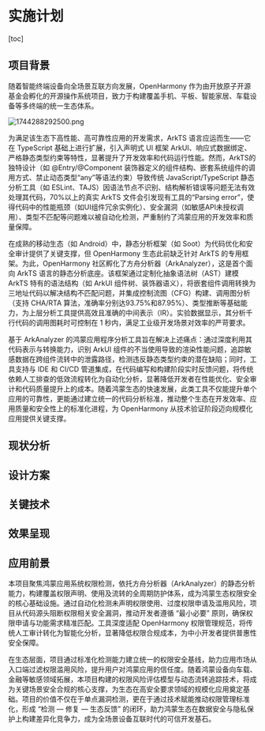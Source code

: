 # 实施计划

[toc]

## 项目背景

随着智能终端设备向全场景互联方向发展，OpenHarmony 作为由开放原子开源基金会孵化的开源操作系统项目，致力于构建覆盖手机、平板、智能家居、车载设备等多终端的统一生态体系。

![1744288292500.png](https://img.picui.cn/free/2025/04/10/67f7ba3e5988e.png)

为满足该生态下高性能、高可靠性应用的开发需求，ArkTS 语言应运而生——它在 TypeScript 基础上进行扩展，引入声明式 UI 框架 ArkUI、响应式数据绑定、严格静态类型约束等特性，显著提升了开发效率和代码运行性能。然而，ArkTS的独特设计（如 @Entry/@Component 装饰器定义的组件结构、嵌套系统组件的调用方式、禁止动态类型“any”等语法约束）导致传统 JavaScript/TypeScript 静态分析工具（如 ESLint、TAJS）因语法节点不识别、结构解析错误等问题无法有效处理其代码，70%以上的真实 ArkTS 文件会引发现有工具的“Parsing error”，使得代码中的性能瓶颈（如UI组件冗余实例化）、安全漏洞（如敏感API未授权调用）、类型不匹配等问题难以被自动化检测，严重制约了鸿蒙应用的开发效率和质量保障。  

在成熟的移动生态（如 Android）中，静态分析框架（如 Soot）为代码优化和安全审计提供了关键支撑，但 OpenHarmony 生态此前缺乏针对 ArkTS 的专用框架。为此，OpenHarmony 社区孵化了方舟分析器（ArkAnalyzer），这是首个面向 ArkTS 语言的静态分析底座。该框架通过定制化抽象语法树（AST）建模 ArkTS 特有的语法结构（如 ArkUI 组件树、装饰器语义），将嵌套组件调用转换为三地址代码以解决结构不匹配问题，并集成控制流图（CFG）构建、调用图分析（支持 CHA/RTA 算法，准确率分别达93.75%和87.95%）、类型推断等基础能力，为上层分析工具提供高效且准确的中间表示（IR）。实验数据显示，其分析千行代码的调用图耗时可控制在 1 秒内，满足工业级开发场景对效率的严苛要求。  

基于 ArkAnalyzer 的鸿蒙应用程序分析工具旨在解决上述痛点：通过深度利用其代码表示与转换能力，识别 ArkUI 组件的不当使用导致的渲染性能问题，追踪敏感数据在跨组件流转中的泄露路径，检测违反静态类型约束的潜在缺陷；同时，工具支持与 IDE 和 CI/CD 管道集成，在代码编写和构建阶段实时反馈问题，将传统依赖人工排查的低效流程转化为自动化分析，显著降低开发者在性能优化、安全审计和代码质量提升上的成本。随着鸿蒙生态的快速发展，此类工具不仅能提升单个应用的可靠性，更能通过建立统一的代码分析标准，推动整个生态在开发效率、应用质量和安全性上的标准化进程，为 OpenHarmony 从技术验证阶段迈向规模化应用提供关键支撑。

## 现状分析

## 设计方案

## 关键技术

## 效果呈现

## 应用前景

本项目聚焦鸿蒙应用系统权限检测，依托方舟分析器（ArkAnalyzer）的静态分析能力，构建覆盖权限声明、使用及流转的全周期防护体系，成为鸿蒙生态权限安全的核心基础设施。通过自动化检测未声明权限使用、过度权限申请及滥用风险，项目从代码源头阻断权限相关安全漏洞，推动开发者遵循 “最小必要” 原则，确保权限申请与功能需求精准匹配。工具深度适配 OpenHarmony 权限管理规范，将传统人工审计转化为智能化分析，显著降低权限合规成本，为中小开发者提供普惠性安全保障。

在生态层面，项目通过标准化检测能力建立统一的权限安全基线，助力应用市场从入口端过滤权限滥用风险，提升用户对鸿蒙应用的信任度。随着鸿蒙设备向车载、金融等敏感领域拓展，本项目构建的权限风险评估模型与动态流转追踪技术，将成为关键场景安全合规的核心支撑，为生态在高安全要求领域的规模化应用奠定基础。项目的价值不仅在于单点漏洞检测，更在于通过技术赋能推动权限管理标准化，形成 “检测 — 修复 — 生态反馈” 的闭环，助力鸿蒙生态在数据安全与隐私保护上构建差异化竞争力，成为全场景设备互联时代的可信开发基石。
